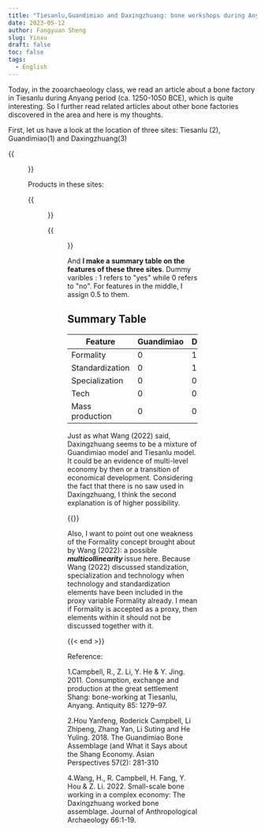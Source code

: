 ```yaml
---
title: "Tiesanlu,Guandimiao and Daxingzhuang: bone workshops during Anyang period (ca. 1250-1050 BCE) and the weakness of the Formality concept brought about by Wang (2022)"
date: 2023-05-12
author: Fangyuan Sheng
slug: Yinxu
draft: false
toc: false
tags:
  - English
---
```


Today, in the zooarchaeology class, we read an article about a bone factory in Tiesanlu during Anyang period (ca. 1250-1050 BCE), which is quite interesting. So I further
read related articles about other bone factories discovered in the area and here is my thoughts.

First, let us have a look at the location of three sites: Tiesanlu (2), Guandimiao(1) and Daxingzhuang(3)

{{<figure src="https://hellenshengfy.github.io/yinxu1.jpg" title="Edited photo from my note based on chart from Hou (2018)">}}

Products in these sites:
  
  
{{<figure src="https://hellenshengfy.github.io/yinxu2.png" title="Photo from Wang (2022)">}}


{{<figure src="https://hellenshengfy.github.io/yinxu3.png" title="Photo from Wang (2022)">}}
  


And **I make a summary table on the features of these three sites**. Dummy varibles : 1 refers to "yes" while 0 refers to "no". For features in the middle, I assign 0.5 to them.

## Summary Table

| Feature | Guandimiao | Daxingzhuang | Tiesanlu |
|---------|---------|---------|---------|
| Formality | 0 | 1 | 1 |
| Standardization | 0 | 1 | 1 |
| Specialization | 0 | 0 | 1 |
| Tech | 0 | 0.5 | 1 |
| Mass production | 0 | 0 | 1 |
  
Just as what Wang (2022) said, Daxingzhuang seems to be a mixture of Guandimiao model and Tiesanlu model. It could be an evidence of multi-level economy by then or a transition of economical development. Considering the fact that there is no saw used in Daxingzhuang, I think the second explanation is of higher possibility. 

  {{<block class="note" >}}
  
Also, I want to point out one weakness of the Formality concept brought about by Wang (2022): a possible ***multicollinearity*** issue here. Because Wang (2022) discussed standization, specialization and technology when technology and standardization elements have been included in the proxy variable Formality already. I mean if Formality is accepted as a proxy, then elements within it should not be discussed together with it.

{{< end >}}
 

  
Reference:

1.Campbell, R., Z. Li, Y. He & Y. Jing. 2011. Consumption, exchange and production at the great settlement Shang: bone-working at Tiesanlu, Anyang. Antiquity 85: 1279–97.

2.Hou Yanfeng, Roderick Campbell, Li Zhipeng, Zhang Yan, Li Suting and He Yuling. 2018. The Guandimiao Bone Assemblage (and What it Says about the Shang Economy. Asian Perspectives 57(2): 281-310 

4.Wang, H., R. Campbell, H. Fang, Y. Hou & Z. Li. 2022. Small-scale bone working in a complex economy: The Daxingzhuang worked bone assemblage. Journal of Anthropological Archaeology 66:1-19.
